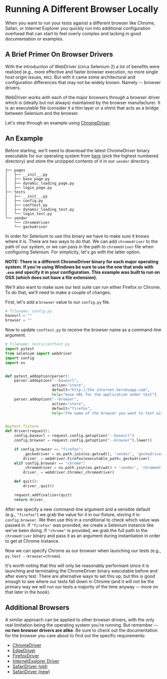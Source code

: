 # Running A Different Browser Locally

When you want to run your tests against a different browser like Chrome, Safari, or Internet Explorer you quickly run into additional configuration overhead that can start to feel overly complex and lacking in good documentation or examples.

## A Brief Primer On Browser Drivers

With the introduction of WebDriver (circa Selenium 2) a lot of benefits were realized (e.g., more effective and faster browser execution, no more single host origin issues, etc). But with it came some architectural and configuration differences that may not be widely known. Namely -- browser drivers.

WebDriver works with each of the major browsers through a browser driver which is (ideally but not always) maintained by the browser manufacturer. It is an executable file (consider it a thin layer or a shim) that acts as a bridge between Selenium and the browser.

Let's step through an example using [ChromeDriver](https://sites.google.com/a/chromium.org/chromedriver/).

## An Example

Before starting, we'll need to download the latest ChromeDriver binary executable for our operating system from [here](http://chromedriver.storage.googleapis.com/index.html) (pick the highest numbered directory) and store the unzipped contents of it in our `vendor` directory.

```text
├── pages
│   ├── __init__.py
│   ├── base_page.py
│   ├── dynamic_loading_page.py
│   ├── login_page.py
├── tests
│   ├── __init__.py
│   ├── config.py
│   ├── conftest.py
│   ├── dynamic_loading_test.py
│   └── login_test.py
└── vendor
    └── chromedriver
    └── geckodriver
```

In order for Selenium to use this binary we have to make sure it knows where it is. There are two ways to do that. We can add `chromedriver` to the path of our system, or we can pass in the path to `chromedriver` file when configuring Selenium. For simplicity, let's go with the latter option.

__NOTE: There is a different ChromeDriver binary for each major operating system. If you're using Windows be sure to use the one that ends with `.exe` and specify it in your configuration. This example was built to run on OSX (which does not have a file extension).__

We'll also want to make sure our test suite can run either Firefox or Chrome. To do that, we'll need to make a couple of changes.

First, let's add a `browser` value to our `config.py` file.

```python
# filename: config.py
baseurl = ""
browser = ""
```

Now to update `conftest.py` to receive the browser name as a command-line argument.

```python
# filename: tests/conftest.py
import pytest
from selenium import webdriver
import config
import os


def pytest_addoption(parser):
    parser.addoption("--baseurl",
                     action="store",
                     default="http://the-internet.herokuapp.com",
                     help="base URL for the application under test")
    parser.addoption("--browser",
                     action="store",
                     default="firefox",
                     help="the name of the browser you want to test with")


@pytest.fixture
def driver(request):
    config.baseurl = request.config.getoption("--baseurl")
    config.browser = request.config.getoption("--browser").lower()

    if config.browser == "firefox":
        _geckodriver = os.path.join(os.getcwd(), 'vendor', 'geckodriver')
        driver_ = webdriver.Firefox(executable_path=_geckodriver)
    elif config.browser == "chrome":
        _chromedriver = os.path.join(os.getcwd() + 'vendor', 'chromedriver')
        driver_ = webdriver.Chrome(_chromedriver)

    def quit():
        driver_.quit()

    request.addfinalizer(quit)
    return driver_

```

After we specify a new command-line argument and a sensible default (e.g., `"firefox"`) we grab the value for it in our fixture, storing it in `config.browser`. We then use this in a conditional to check which value was passed in. If `"firefox"` was provided, we create a Selenium instance like we've been doing. If `"chrome"` is provided, we grab the full path to the `chromedriver` binary and pass it as an argument during instantiation in order to get at Chrome instance.

Now we can specify Chrome as our browser when launching our tests (e.g., `py.test --browser=chrome`).

It's worth noting that this will only be reasonably performant since it is launching and terminating the ChromeDriver binary executable before and after every test. There are alternative ways to set this up, but this is good enough to see where our tests fall down in Chrome (and it will not be the primary way we will run our tests a majority of the time anyway -- more on that later in the book).

## Additional Browsers

A similar approach can be applied to other browser drivers, with the only real limitation being the operating system you're running. But remember -- __no two browser drivers are alike__. Be sure to check out the documentation for the browser you care about to find out the specific requirements:

+ [ChromeDriver](https://github.com/seleniumhq/selenium/wiki/ChromeDriver)
+ [EdgeDriver](https://developer.microsoft.com/en-us/microsoft-edge/platform/documentation/dev-guide/tools/webdriver/)
+ [FirefoxDriver](https://github.com/seleniumhq/selenium/wiki/FirefoxDriver)
+ [InternetExplorer Driver](https://github.com/seleniumhq/selenium/wiki/InternetExplorerDriver)
+ [SafariDriver (old)](https://github.com/seleniumhq/selenium/wiki/SafariDriver)
+ [SafariDriver (new)](https://webkit.org/blog/6900/webdriver-support-in-safari-10/)

